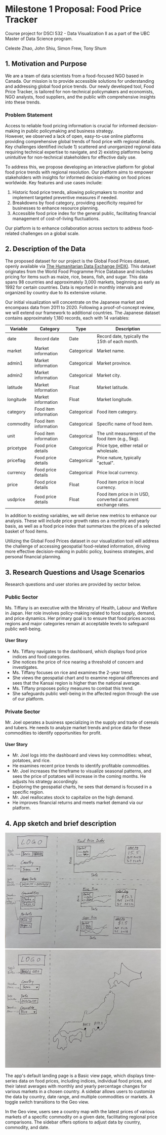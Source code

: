 # Milestone 1 Proposal: Food Price Tracker 
Course project for DSCI 532 - Data Visualization II as a part of the UBC Master of Data Science program. 

Celeste Zhao, John Shiu, Simon Frew, Tony Shum

## 1. Motivation and Purpose
We are a team of data scientists from a food-focused NGO based in Canada. 
Our mission is to provide accessible solutions for understanding and addressing global food price trends. 
Our newly developed tool, Food Price Tracker, is tailored for non-technical policymakers and economists, NGO analysts, food suppliers, and the public with comprehensive insights into these trends.

### Problem Statement
Access to reliable food pricing information is crucial for informed decision-making in public policymaking and business strategy.  
However, we observed a lack of open, easy-to-use online platforms providing comprehensive global trends of food price with regional details.
Key challenges identified include 1) scattered and unorganized regional data requiring technical expertise to navigate, and 2) existing platforms being unintuitive for non-technical stakeholders for effective daily use.

To address this, we propose developing an interactive platform for global food price trends with regional resolution. 
Our platform aims to empower stakeholders with insights for informed decision-making on food prices worldwide. 
Key features and use cases include:

1. Historic food price trends, allowing policymakers to monitor and implement targeted preventive measures if needed.
2. Breakdowns by food category, providing specificity required for businesses to enhance resource planning. 
3. Accessible food price index for the general public, facilitating financial management of cost-of-living fluctuations.

Our platform is to enhance collaboration across sectors to address food-related challenges on a global scale.


## 2. Description of the Data
The proposed dataset for our project is the Global Food Prices dataset, openly available via [The Humanitarian Data Exchange (HDX)](https://data.humdata.org/dataset/global-wfp-food-prices). 
This dataset originates from the World Food Programme Price Database and includes pricing for items such as maize, rice, beans, fish, and sugar.
This data spans 98 countries and approximately 3,000 markets, beginning as early as 1992 for certain countries. 
Data is reported in monthly intervals and organized by country due to its extensive volume.

Our initial visualization will concentrate on the Japanese market and encompass data from 2011 to 2020. 
Following a proof-of-concept review, we will extend our framework to additional countries. 
The Japanese dataset contains approximately 1,180 records, each with 14 variables:

| Variable  | Category              | Type        | Description |
|-----------|-----------------------|-------------|-------------|
| date      | Record date           | Date        | Record date, typically the 15th of each month. |
| market    | Market information    | Categorical | Market name. |
| admin1    | Market information    | Categorical | Market province. |
| admin2    | Market information    | Categorical | Market city. |
| latitude  | Market information    | Float       | Market latitude. |
| longitude | Market information    | Float       | Market longitude. |
| category  | Food item information | Categorical | Food item category. |
| commodity | Food item information | Categorical | Specific name of food item. |
| unit      | Food item information | Categorical | The unit measurement of the food item (e.g., 5kg). |
| pricetype | Food price details    | Categorical | Price type, either retail or wholesale. |
| priceflag | Food price details    | Categorical | Price nature, typically "actual". |
| currency  | Food price details    | Categorical | Price local currency. |
| price     | Food price details    | Float       | Food item price in local currency. |
| usdprice  | Food price details    | Float       | Food item price in in USD, converted at current exchange rates. |

In addition to existing variables, we will derive new metrics to enhance our analysis. 
These will include price growth rates on a monthly and yearly basis, as well as a food price index that summarizes the prices of a selected basket of food items.

Utilizing the Global Food Prices dataset in our visualization tool will address the challenge of accessing geospatial food-related information, driving more effective decision-making in public policy, business strategies, and personal financial planning.


## 3. Research Questions and Usage Scenarios
Research questions and user stories are provided by sector below.

### Public Sector
Ms. Tiffany is an executive with the Ministry of Health, Labour and Welfare in Japan. 
Her role involves policy-making related to food supply, demand, and price dynamics. 
Her primary goal is to ensure that food prices across regions and major categories remain at acceptable levels to safeguard public well-being. 

#### User Story
- Ms. Tiffany navigates to the dashboard, which displays food price indices and food categories.
- She notices the price of rice nearing a threshold of concern and investigates.
- Ms. Tiffany focuses on rice and examines the 2-year trend. 
- She views the geospatial chart and to examine regional differences and sees that the Kansai region is higher than the national average.
- Ms. Tiffany proposes policy measures to combat this trend.
- She safeguards public well-being in the affected region through the use of our platform.

### Private Sector
Mr. Joel operates a business specializing in the supply and trade of cereals and tubers. 
He needs to analyze market trends and price data for these commodities to identify opportunities for profit.

#### User Story
- Mr. Joel logs into the dashboard and views key commodities: wheat, potatoes, and rice.
- He examines recent price trends to identify profitable commodities. 
- Mr. Joel increases the timeframe to visualize seasonal patterns, and sees the price of potatoes will increase in the coming months. He adjusts his strategy accordingly.
- Exploring the geospatial charts, he sees that demand is focused in a specific region. 
- Mr. Joel reallocates stock to capitalize on the high demand. 
- He improves financial returns and meets market demand via our platform. 


## 4. App sketch and brief description
![](../img/sketch_basic.jpg)
![](../img/sketch_geo.jpg)

The app's default landing page is a Basic view page, which displays time-series data on food prices, including indices, individual food prices, and their latest averages with monthly and yearly percentage changes for various markets in a chosen country. 
A sidebar allows users to customize the data by country, date range, and multiple commodities or markets. 
A toggle switch transitions to the Geo view.

In the Geo view, users see a country map with the latest prices of various markets of a specific commodity on a given date, facilitating regional price comparisons. 
The sidebar offers options to adjust data by country, commodity, and date.

